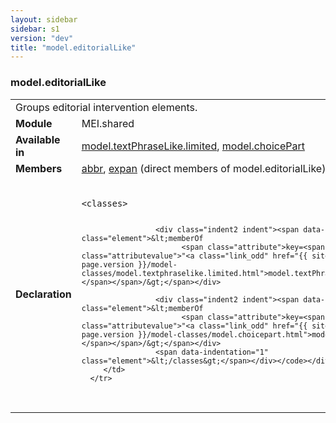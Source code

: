 ```yaml
---
layout: sidebar
sidebar: s1
version: "dev"
title: "model.editorialLike"
---
```

<div class="classSpec model">
   <h3 id="model.editorialLike">model.editorialLike</h3>
   <table class="wovenodd">
      <tr>
         <td colspan="2" class="wovenodd-col2">Groups editorial intervention elements.</td>
      </tr>
      <tr>
         <td class="wovenodd-col1"><strong>Module</strong></td>
         <td class="wovenodd-col2">MEI.shared</td>
      </tr>
      <tr>
         <td class="wovenodd-col1"><strong>Available in</strong></td>
         <td class="wovenodd-col2">
            <div class="parent">
               <div><a class="link_odd_classSpec" href="{{ site.baseurl }}/{{ page.version }}/model-classes/model.textphraselike.limited.html">model.textPhraseLike.limited</a>, <a class="link_odd_classSpec" href="{{ site.baseurl }}/{{ page.version }}/model-classes/model.choicepart.html">model.choicePart</a></div>
            </div>
         </td>
      </tr>
      <tr>
         <td class="wovenodd-col1"><strong>Members</strong></td>
         <td class="wovenodd-col2">
            <div class="parent">
               <div><a class="link_odd_elementSpec" href="{{ site.baseurl }}/{{ page.version }}/elements/abbr.html">abbr</a>, <a class="link_odd_elementSpec" href="{{ site.baseurl }}/{{ page.version }}/elements/expan.html">expan</a> (direct members of model.editorialLike)
               </div>
            </div>
         </td>
      </tr>
      <tr>
         <td class="wovenodd-col1"><strong>Declaration</strong></td>
         <td class="wovenodd-col2">
            <div class="code" xml:space="preserve" data-lang="ODD"><code>
                  <div class="indent1 indent"><span data-indentation="1" class="element">&lt;classes&gt;</span>
                     
                     <div class="indent2 indent"><span data-indentation="2" class="element">&lt;memberOf
                           <span class="attribute">key=<span class="attributevalue">"<a class="link_odd" href="{{ site.baseurl }}/{{ page.version }}/model-classes/model.textphraselike.limited.html">model.textPhraseLike.limited</a>"</span></span>/&gt;</span></div>
                     
                     <div class="indent2 indent"><span data-indentation="2" class="element">&lt;memberOf
                           <span class="attribute">key=<span class="attributevalue">"<a class="link_odd" href="{{ site.baseurl }}/{{ page.version }}/model-classes/model.choicepart.html">model.choicePart</a>"</span></span>/&gt;</span></div>
                     <span data-indentation="1" class="element">&lt;/classes&gt;</span></div></code></div>
         </td>
      </tr>
   </table>
</div>